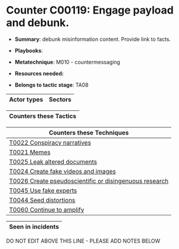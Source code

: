 # Counter C00119: Engage payload and debunk.

* **Summary**: debunk misinformation content.  Provide link to facts. 

* **Playbooks**: 

* **Metatechnique**: M010 - countermessaging

* **Resources needed:** 

* **Belongs to tactic stage**: TA08


| Actor types | Sectors |
| ----------- | ------- |



| Counters these Tactics |
| ---------------------- |



| Counters these Techniques |
| ------------------------- |
| [T0022 Conspiracy narratives](../generated_pages/techniques/T0022.md) |
| [T0021 Memes](../generated_pages/techniques/T0021.md) |
| [T0025 Leak altered documents](../generated_pages/techniques/T0025.md) |
| [T0024 Create fake videos and images](../generated_pages/techniques/T0024.md) |
| [T0026 Create pseudoscientific or disingenuous research](../generated_pages/techniques/T0026.md) |
| [T0045 Use fake experts](../generated_pages/techniques/T0045.md) |
| [T0044 Seed distortions](../generated_pages/techniques/T0044.md) |
| [T0060 Continue to amplify](../generated_pages/techniques/T0060.md) |



| Seen in incidents |
| ----------------- |


DO NOT EDIT ABOVE THIS LINE - PLEASE ADD NOTES BELOW